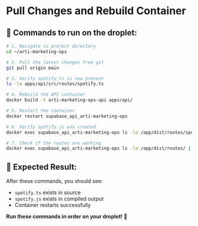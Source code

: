 # Pull Changes and Rebuild Container

## 🚀 **Commands to run on the droplet:**

```bash
# 1. Navigate to project directory
cd ~/arti-marketing-ops

# 2. Pull the latest changes from git
git pull origin main

# 3. Verify spotify.ts is now present
ls -la apps/api/src/routes/spotify.ts

# 4. Rebuild the API container
docker build -t arti-marketing-ops-api apps/api/

# 5. Restart the container
docker restart supabase_api_arti-marketing-ops

# 6. Verify spotify.js was created
docker exec supabase_api_arti-marketing-ops ls -la /app/dist/routes/spotify.js

# 7. Check if the routes are working
docker exec supabase_api_arti-marketing-ops ls -la /app/dist/routes/ | grep spotify
```

## 🎯 **Expected Result:**
After these commands, you should see:
- `spotify.ts` exists in source
- `spotify.js` exists in compiled output
- Container restarts successfully

**Run these commands in order on your droplet!** 🚀
